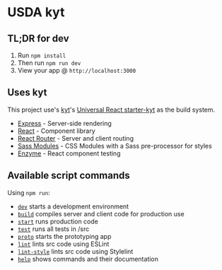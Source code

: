 # USDA kyt

## TL;DR for dev
1. Run `npm install`
2. Then run `npm run dev`
3. View your app @ `http://localhost:3000`


## Uses kyt
This project use's [kyt](https://github.com/NYTimes/kyt)'s [Universal React starter-kyt](https://github.com/NYTimes/kyt/tree/master/packages/kyt-starter-universal) as the build system.

- [Express](https://expressjs.com/) - Server-side rendering
- [React](https://facebook.github.io/react/) - Component library
- [React Router](https://github.com/reactjs/react-router) - Server and client routing
- [Sass Modules](https://github.com/css-modules/css-modules) - CSS Modules with a Sass pre-processor for styles
- [Enzyme](https://github.com/airbnb/enzyme) - React component testing


## Available script commands
Using `npm run`:

* [`dev`](https://github.com/NYTimes/kyt/blob/master/docs/commands.md#dev) starts a development environment
* [`build`](https://github.com/NYTimes/kyt/blob/master/docs/commands.md#build) compiles server and client code for production use
* [`start`](https://github.com/NYTimes/kyt/blob/master/docs/commands.md#start) runs production code
* [`test`](https://github.com/NYTimes/kyt/blob/master/docs/commands.md#test) runs all tests in /src
* [`proto`](https://github.com/NYTimes/kyt/blob/master/docs/commands.md#proto) starts the prototyping app
* [`lint`](https://github.com/NYTimes/kyt/blob/master/docs/commands.md#lint) lints src code using ESLint
* [`lint-style`](https://github.com/NYTimes/kyt/blob/master/docs/commands.md#lint-style) lints src code using Stylelint
* [`help`](https://github.com/NYTimes/kyt/blob/master/docs/commands.md#help) shows commands and their documentation